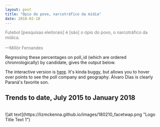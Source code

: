 ```yaml
---
layout: post
title: "Ópio do povo, narcotráfico da mídia"
date: 2018-02-10
---
```

<p><font color="#787878">Futebol [pesquisas eleitorais] é [são] o ópio do povo, o narcotráfico da mídica. <br>
		<br>
		—Millôr Fernandes</p>
		</font>
<p> Regressing these percentages on poll_id (which are ordered chronrologically) by candidate, gives the output below.</p>
<p> The interactive version is <a href="http://rpubs.com/lizmckenna/359463">here</a>. It's kinda buggy, but allows you to hover over points to see the poll company and geography. Álvaro Dias is clearly Paraná's favorite son.</p>
<h2> Trends to date, July 2015 to January 2018 </h2>
<br>
 ![alt text](https://lizmckenna.github.io/images/180210_facetwap.png "Logo Title Text 1")
 <br>
